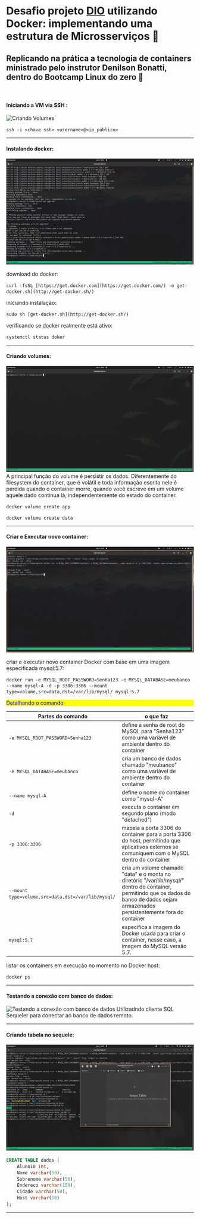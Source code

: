 # Desafio projeto [DIO](https://www.dio.me/) utilizando Docker: implementando uma estrutura de Microsserviços :whale:

## Replicando na prática a tecnologia de containers ministrado pelo instrutor Denilson Bonatti, dentro do Bootcamp Linux do zero :penguin:
<p> <br>


#### Iniciando a VM via SSH :
![Criando Volumes](/Gif/1-Iniciando_Virtual%20Machine_via_SSH.gif)
```shell
ssh -i <chave ssh> <username>@<ip_público>
```

___

#### Instalando docker:
![Instalando docker](/Gif/2-Instalando_Docker.gif)

download do docker:
```shell
curl -fsSL [https://get.docker.com](https://get.docker.com/) -o get-docker.sh](http://get-docker.sh/)
```

 iniciando instalação:
```shell
sudo sh [get-docker.sh](http://get-docker.sh/)
```

 verificando se docker realmente está ativo:
```shell
systemctl status doker
```
___

#### Criando volumes:
![Criando volumes](/Gif/3-Criando%20volumes.gif)
A principal função do volume é persistir os dados. Diferentemente do filesystem do container, que é volátil e toda informação escrita nele é perdida quando o container morre, quando você escreve em um volume aquele dado continua lá, independentemente do estado do container.

```shell
docker volume create app
```

```shell
docker volume create data
```
___

####  Criar e Executar novo container:
![Criar e Executar novo container](/Gif/4%20-%20%20Criar%20e%20Executar%20novo%20contêiner.gif)

criar e executar novo container Docker com base em uma imagem especificada mysql:5.7:
```shell
docker run -e MYSQL_ROOT_PASSWORD=Senha123 -e MYSQL_DATABASE=meubanco --name mysql-A -d -p 3306:3306 --mount type=volume,src=data,dst=/var/lib/mysql/ mysql:5.7
```

<div style="background-color:yellow">
  <p style="color:blue">Detalhando o comando</p>
</div>

|Partes do comando | o que faz                                                                        |
|--------|----------------------------------------------------------------------------------|
|`-e MYSQL_ROOT_PASSWORD=Senha123`| define a senha de root do MySQL para "Senha123" como uma variável de ambiente dentro do container |
|`-e MYSQL_DATABASE=meubanco`     | cria um banco de dados chamado "meubanco" como uma variável de ambiente dentro do container      |
|`--name mysql-A`                 | define o nome do container como "mysql-A"
|`-d`                             | executa o container em segundo plano (modo "detached")
|`-p 3306:3306`                   | mapeia a porta 3306 do container para a porta 3306 do host, permitindo que aplicativos externos se comuniquem com o MySQL dentro do container|
|`--mount type=volume,src=data,dst=/var/lib/mysql/`| cria um volume chamado "data" e o monta no diretório "/var/lib/mysql/" dentro do container, permitindo que os dados do banco de dados sejam armazenados persistentemente fora do container |
|`mysql:5.7`| especifica a imagem do Docker usada para criar o container, nesse caso, a imagem do MySQL versão 5.7.

listar os containers em execução no momento no Docker host:
```shell
docker ps
```
___

#### Testando a conexão com banco de dados:
![Testando a conexão com banco de dados](/Gif/5%20-%20Teste%20conexão%20com%20banco%20de%20dados.gif)
Utilizadndo cliente SQL Sequeler para conectar ao banco de dados remoto.
___

#### Criando tabela no sequele:
![Criando tabela no sequele](/Gif/6%20-%20Criando%20tabela%20no%20sequele.gif)

```sql
CREATE TABLE dados (
    AlunoID int,
    Nome varchar(50),
    Sobrenome varchar(50),
    Endereco varchar(150),
    Cidade varchar(50),
    Host varchar(50)
);
```

___
